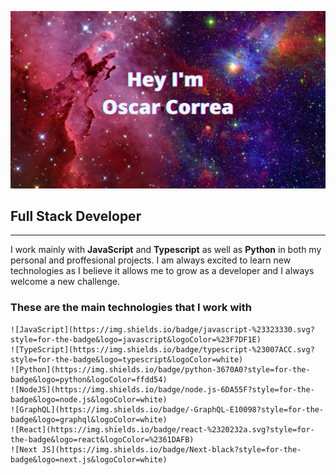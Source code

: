 ![image info](./assets/banner.png)

## Full Stack Developer ##
- - - -

I work mainly with **JavaScript** and **Typescript** as well as **Python** in both my personal and proffesional projects. I am always excited to learn new technologies as I believe it allows me to grow as a developer and I always welcome a new challenge.

### These are the main technologies that I work with ###
	![JavaScript](https://img.shields.io/badge/javascript-%23323330.svg?style=for-the-badge&logo=javascript&logoColor=%23F7DF1E)
    ![TypeScript](https://img.shields.io/badge/typescript-%23007ACC.svg?style=for-the-badge&logo=typescript&logoColor=white)
    ![Python](https://img.shields.io/badge/python-3670A0?style=for-the-badge&logo=python&logoColor=ffdd54)
    ![NodeJS](https://img.shields.io/badge/node.js-6DA55F?style=for-the-badge&logo=node.js&logoColor=white)
    ![GraphQL](https://img.shields.io/badge/-GraphQL-E10098?style=for-the-badge&logo=graphql&logoColor=white)
    ![React](https://img.shields.io/badge/react-%2320232a.svg?style=for-the-badge&logo=react&logoColor=%2361DAFB)
    ![Next JS](https://img.shields.io/badge/Next-black?style=for-the-badge&logo=next.js&logoColor=white)